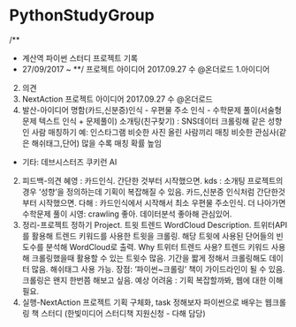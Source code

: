 # PythonStudyGroup

/**
* 계산역 파이썬 스터디 프로젝트 기록
* 27/09/2017 ~
**/
프로젝트 아이디어 2017.09.27 수 @온더로드
1.아이디어
2. 의견
3. NextAction
프로젝트 아이디어 2017.09.27 수 @온더로드
1. 발산-아이디어
명함(카드,신분증)인식 - 우편물 주소 인식 - 수학문제 풀이(서술형 문제 텍스트 인식 + 문제풀이)
소개팅(친구찾기) : SNS데이터 크롤링해 같은 성향인 사람 매칭하기
예: 인스타그램 비슷한 사진 올린 사람끼리 매칭
비슷한 관심사(같은 해쉬태그,단어) 많을 수록 매칭 확률 높임
- 기타: 데브시스터즈 쿠키런 AI
2. 피드백-의견
혜영 : 카드인식. 간단한 것부터 시작했으면.
kds : 소개팅 프로젝트의 경우 ‘성향’을 정의하는데 기획이 복잡해질 수 있음. 카드,신분증 인식처럼 간단한것부터 시작했으면.
다해 : 카드인식에서 시작해서 최소 우편물 주소인식. 더 나아가면 수학문제 풀이
시영: crawling 좋아. 데이터분석 좋아해 관심있어.
3. 정리-프로젝트 정하기
Project. 트윗 트렌드 WordCloud
Description. 트위터API 를 활용해 트렌드 키워드를 사용한 트윗을 크롤링. 해당 트윗에 사용된 단어들의 빈도수를 분석해 WordCloud로 출력.
Why 트위터 트렌드 사용? 트렌드 키워드 사용해 크롤링했을때 활용할 수 있는 트윗수 많음. 기간을 짧게 정해서 크롤링해도 데이터 많음. 해쉬태그 사용 가능.
장점: ‘파이썬~크롤링’ 책이 가이드라인이 될 수 있음. 크롤링은 왠지 한번쯤 해보고 싶음.
예상 어려움 : 기획 복잡할까봐, 웹에 대한 이해 필요.
4. 실행-NextAction
프로젝트 기획 구체화, task 정해보자
파이썬으로 배우는 웹크롤링 책 스터디 (한빛미디어 스터디책 지원신청 - 다해 담당)
